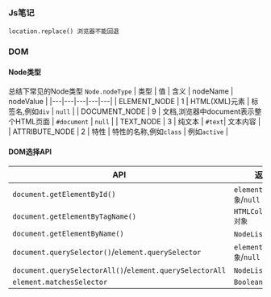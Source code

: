 ### Js笔记
```
location.replace() 浏览器不能回退
```
### DOM
#### Node类型
总结下常见的Node类型
`Node.nodeType`
| 类型  |  值 | 含义 |  nodeName | nodeValue |
|---|---|---|---|---|
| ELEMENT_NODE  |  1 |  HTML(XML)元素 | 标签名,例如`div` | `null` |
| DOCUMENT_NODE  |  9 |  文档,浏览器中document表示整个HTML页面 | `#document` | `null` |
| TEXT_NODE  |  3 |  纯文本 | `#text`|  文本内容 |
| ATTRIBUTE_NODE  |  2 |  特性 | 特性的名称,例如`class` |  例如`active` |

#### DOM选择API
|  API |  返回 |
|---|---|
| `document.getElementById()`  |  `element对象`/`null` |
| `document.getElementByTagName()`  |  `HTMLCollection对象` |
| `document.getElementByName()`  |  `NodeList对象` |
| `document.querySelector()`/`element.querySelector`  |  `element对象`/`null` |
| `document.querySelectorAll()`/`element.querySelectorAll`  |  `NodeList对象` |
| `element.matchesSelector`  |  `Boolean` |






